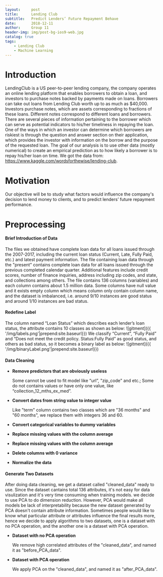 ```yaml
---
layout:     post
title:      Lending Club
subtitle:   Predict Lenders’ Future Repayment Behave
date:       2018-12-11
author:     Group 11
header-img: img/post-bg-ios9-web.jpg
catalog: true
tags:
    - Lending Club
    - Machine Learning
---
```


# Introduction
LendingClub is a US peer-to-peer lending company, the company operates an online lending platform that enables borrowers to obtain a loan, and investors to purchase notes backed by payments made on loans. Borrowers can take out loans from Lending Club worth up to as much as $40,000. Investors purchase notes, which are assets corresponding to fractions of these loans. Different notes correspond to different loans and borrowers. There are several pieces of information pertaining to the borrower which can serve as potential indicators to his/her timeliness in repaying the loan. One of the ways in which an investor can determine which borrowers are riskiest is through the question and answer section on their application, which provides the investor with information on the borrow and the purpose of the requested loan. The goal of our analysis is to use other data (mostly numerical) to create an empirical prediction as to how likely a borrower is to repay his/her loan on time.
We got the data from: https://www.kaggle.com/wordsforthewise/lending-club.

# Motivation
Our objective will be to study what factors would influence the company's decision to lend money to clients, and to predict lenders’ future repayment performance. 

# Preprocessing
#### Brief Introduction of Data
The files we obtained have complete loan data for all loans issued through the 2007-2017, including the current loan status (Current, Late, Fully Paid, etc.) and latest payment information. The file containing loan data through the "present" contains complete loan data for all loans issued through the previous completed calendar quarter. Additional features include credit scores, number of finance inquiries, address including zip codes, and state, and collections among others. The file contains 136 columns (variables) and each column contains about 1.5 million data. Some columns have null value and it exists empty column which means column only contain column name, and the dataset is imbalanced, i.e. around 9/10 instances are good status and around 1/10 instances are bad status. 
#### Redefine Label
The column named “Loan Status” which describes each lender’s loan status, the attribute contains 10 classes as shown as below:
![gitment]({{ '/img/labels.png'|prepend:site.baseurl}})
We classify “Current”, “Fully Paid” and “Does not meet the credit policy. Status:Fully Paid” as good status, and others as bad status, so it becomes a binary label as below:
![gitment]({{ '/img/binaryLabel.png'|prepend:site.baseurl}})
#### Data Cleaning
- **Remove predictors that are obviously useless**
	
	Some cannot be used to fit model like “url”, "zip_code" and etc.; 
	Some do not contains values or have only one value, like “collection_12_mths_ex_med”.

- **Convert dates from string value to integer value**

	Like "term" column contains two classes which are "36 months" and "60 months", we replace them with integers 36 and 60.
- **Convert categorical variables to dummy variables**
- **Replace missing values with the column average**
- **Replace missing values with the column average**
- **Delete columns with 0 variance**
- **Normalize the data**

#### Generate Two Datasets
After doing data cleaning, we get a dataset called "cleaned_data" ready to use. Since the dataset cantains total 136 attributes, it's not easy for data visulization and it's very time consuming when training models. we decide to use PCA to do dimension reduction. However, PCA would make all models be lack of interpretability because the new dataset generated by PCA doesn't contain attribute information. Sometimes people would like to know what particular attribute or attributes influence the final results more, hence we decide to apply algorithms to two datasets, one is a dataset with no PCA operation, and the another one is a dataset with PCA operation.
- **Dataset with no PCA operation**
	
	We remove high correlated attributes of the "cleaned_data", and named it as "before_PCA_data".

- **Dataset with PCA operation**

	We apply PCA on the "cleaned_data", and named it as "after_PCA_data".



